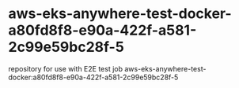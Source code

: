 # aws-eks-anywhere-test-docker-a80fd8f8-e90a-422f-a581-2c99e59bc28f-5
repository for use with E2E test job aws-eks-anywhere-test-docker:a80fd8f8-e90a-422f-a581-2c99e59bc28f-5

